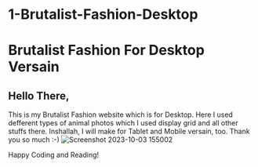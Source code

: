 # 1-Brutalist-Fashion-Desktop

# Brutalist Fashion For Desktop Versain

## Hello There,

This is my Brutalist Fashion website which is for Desktop. Here I used defferent types of animal photos which I used display grid and all other stuffs there. Inshallah, I will make for Tablet and Mobile versain, too.
Thank you so much :-)
![Screenshot 2023-10-03 155002](https://github.com/MastooraTurkmen/1-Brutalist-Fashion-Desktop/assets/132576850/cc9d4e3d-be9f-40f1-908a-a3ee5e121bb7)

Happy Coding and Reading!

